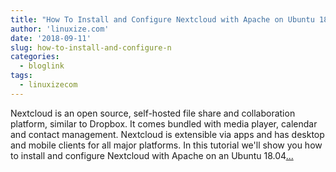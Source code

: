 ```yaml
---
title: "How To Install and Configure Nextcloud with Apache on Ubuntu 18.04"
author: 'linuxize.com'
date: '2018-09-11'
slug: how-to-install-and-configure-n
categories:
  - bloglink
tags:
  - linuxizecom
---
```


Nextcloud is an open source, self-hosted file share and collaboration platform, similar to Dropbox. It comes bundled with media player, calendar and contact management. Nextcloud is extensible via apps and has desktop and mobile clients for all major platforms. In this tutorial we'll show you how to install and configure Nextcloud with Apache on an Ubuntu 18.04[... <i class="fas fa-external-link-alt"></i>](https://linuxize.com/post/how-to-install-and-configure-nextcloud-on-ubuntu-18-04/)


